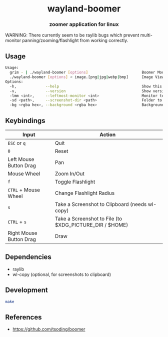 <div align="center">
  <h1>wayland-boomer</h1>
  <h3>zoomer application for linux</h3>
</div>

WARNING: There currently seem to be raylib bugs which prevent multi-monitor panning/zooming/flashlight from working correctly.

## Usage

```sh
Usage:
  grim - | ./wayland-boomer [options]                        Boomer Mode
  ./wayland-boomer [options] < image.[png|jpg|webp|bmp]      Image Viewer Mode
Options:
  -h,             --help                                     Show this message and exit.
  -v,             --version                                  Show version and exit.
  -lmm <int>,     --leftmost-monitor <int>                   Monitor to place the window origin on.
  -sd <path>,     --screenshot-dir <path>                    Folder to save screenshots in.
  -bg <rgba hex>, --background <rgba hex>                    Background color.

```

## Keybindings

| Input                   | Action                                                  |
| ----------------------- | ------------------------------------------------------- |
| `ESC` or `q`            | Quit                                                    |
| `0`                     | Reset                                                   |
| Left Mouse Button Drag  | Pan                                                     |
| Mouse Wheel             | Zoom In/Out                                             |
| `f`                     | Toggle Flashlight                                       |
| `CTRL` + Mouse Wheel    | Change Flashlight Radius                                |
| `s`                     | Take a Screenshot to Clipboard (needs wl-copy)          |
| `CTRL` + `s`            | Take a Screenshot to File (to $XDG_PICTURE_DIR / $HOME) |
| Right Mouse Button Drag | Draw                                                    |

## Dependencies

- raylib
- wl-copy (optional, for screenshots to clipboard)

## Development

```sh
make
```

## References

- https://github.com/tsoding/boomer
